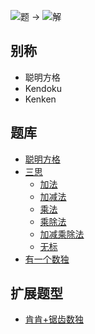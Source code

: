 ![题](https://www.conceptispuzzles.com/zh/picture/11/1657.gif) -> 
![解](https://www.conceptispuzzles.com/zh/picture/11/1658.gif)

## 别称
- 聪明方格
- Kendoku
- Kenken

## 题库
- [聪明方格](https://cn.newdoku.com/)
- [三思](https://www.12634.com/kendoku/9x9)
  - [加法](https://www.12634.com/kendoku/9x9/add?level=tricky)
  - [加减法](https://www.12634.com/kendoku/9x9/add-subtract?level=tricky)
  - [乘法](https://www.12634.com/kendoku/9x9/multiply?level=tricky)
  - [乘除法](https://www.12634.com/kendoku/9x9/multiply-divide?level=tricky)
  - [加减乘除法](https://www.12634.com/kendoku/9x9/asmd?level=tricky)
  - [无标](https://www.12634.com/kendoku/9x9/none?level=tricky)
- [有一个数独](https://shudu.one/killer-sudoku.php)

## 扩展题型
- [肯肯+锯齿数独](../../混合类/肯肯+锯齿数独.md)